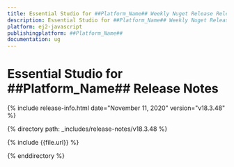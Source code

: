 ```yaml
---
title: Essential Studio for ##Platform_Name## Weekly Nuget Release Release Notes  
description: Essential Studio for ##Platform_Name## Weekly Nuget Release Release Notes  
platform: ej2-javascript
publishingplatform: ##Platform_Name##
documentation: ug
---
```


# Essential Studio for  ##Platform_Name##  Release Notes  

{% include release-info.html date="November 11, 2020"   version="v18.3.48"  %} 

{% directory path: _includes/release-notes/v18.3.48 %}

{% include {{file.url}} %}

{% enddirectory %}
